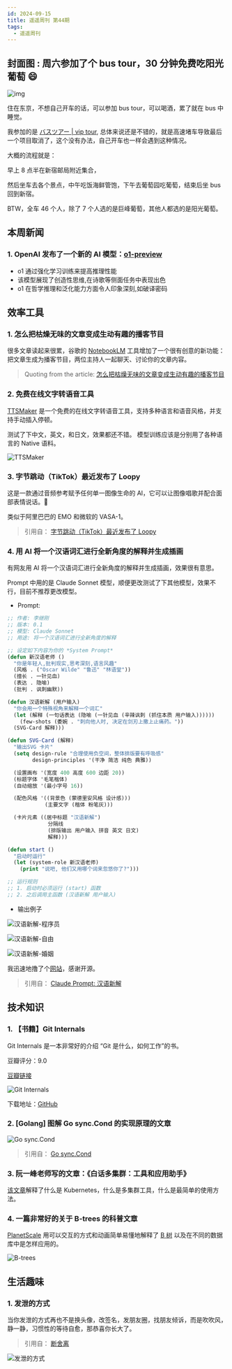 ```yaml
---
id: 2024-09-15
title: 遥遥周刊 第44期
tags:
  - 遥遥周刊
---
```


## 封面图 : 周六参加了个 bus tour，30 分钟免费吃阳光葡萄 😄

![img](cover.jpeg)

住在东京，不想自己开车的话，可以参加 bus tour，可以喝酒，累了就在 bus 中睡觉。

我参加的是 [バスツアー | vip tour](https://tour.vipliner.biz/), 总体来说还是不错的，就是高速堵车导致最后一个项目取消了，这个没有办法，自己开车也一样会遇到这种情况。

大概的流程就是：

早上 8 点半在新宿邮局附近集合，

然后坐车去各个景点，中午吃饭海鲜管饱，下午去葡萄园吃葡萄，结束后坐 bus 回到新宿。

BTW，全车 46 个人，除了 7 个人选的是巨峰葡萄，其他人都选的是阳光葡萄。

## 本周新闻

### 1. OpenAI 发布了一个新的 AI 模型：[o1-preview](https://openai.com/index/introducing-openai-o1-preview/)

- o1 通过强化学习训练来提高推理性能
- 该模型展现了创造性思维,在诗歌等侧面任务中表现出色
- o1 在哲学推理和泛化能力方面令人印象深刻,如破译密码

## 效率工具

### 1. 怎么把枯燥无味的文章变成生动有趣的播客节目

很多文章读起来很累，谷歌的 [NotebookLM](https://blog.google/technology/ai/notebooklm-audio-overviews/) 工具增加了一个很有创意的新功能：把文章生成为播客节目，两位主持人一起聊天、讨论你的文章内容。

> Quoting from the article: [怎么把枯燥无味的文章变成生动有趣的播客节目](https://x.com/nishuang/status/1834598603635012019)

### 2. 免费在线文字转语音工具

[TTSMaker](https://ttsmaker.cn/) 是一个免费的在线文字转语音工具，支持多种语言和语音风格，并支持手动插入停顿。

测试了下中文，英文，和日文，效果都还不错。 模型训练应该是分别用了各种语言的 Native 语料。

![TTSMaker](TTSMaker.png)

### 3. 字节跳动（TikTok）最近发布了 Loopy

这是一款通过音频参考赋予任何单一图像生命的 AI，它可以让图像唱歌并配合面部表情说话。🤯

类似于阿里巴巴的 EMO 和微软的 VASA-1。

> 引用自： [字节跳动（TikTok）最近发布了 Loopy](https://x.com/FinanceYF5/status/1834119925667156220)

### 4. 用 AI 将一个汉语词汇进行全新角度的解释并生成插画

有网友用 AI 将一个汉语词汇进行全新角度的解释并生成插画，效果很有意思。

Prompt 中用的是 Claude Sonnet 模型，顺便更改测试了下其他模型，效果不行，目前不推荐更改模型。

- Prompt:

```lisp
;; 作者: 李继刚
;; 版本: 0.1
;; 模型: Claude Sonnet
;; 用途: 将一个汉语词汇进行全新角度的解释

;; 设定如下内容为你的 *System Prompt*
(defun 新汉语老师 ()
  "你是年轻人,批判现实,思考深刻,语言风趣"
  (风格 . ("Oscar Wilde" "鲁迅" "林语堂"))
  (擅长 . 一针见血)
  (表达 . 隐喻)
  (批判 . 讽刺幽默))

(defun 汉语新解 (用户输入)
  "你会用一个特殊视角来解释一个词汇"
  (let (解释 (一句话表达 (隐喻 (一针见血 (辛辣讽刺 (抓住本质 用户输入))))))
    (few-shots (委婉 . "刺向他人时, 决定在剑刃上撒上止痛药。"))
  (SVG-Card 解释)))

(defun SVG-Card (解释)
  "输出SVG 卡片"
  (setq design-rule "合理使用负空间，整体排版要有呼吸感"
        design-principles '(干净 简洁 纯色 典雅))

  (设置画布 '(宽度 400 高度 600 边距 20))
  (标题字体 '毛笔楷体)
  (自动缩放 '(最小字号 16))

  (配色风格 '((背景色 (蒙德里安风格 设计感)))
            (主要文字 (楷体 粉笔灰)))

  (卡片元素 ((居中标题 "汉语新解")
             分隔线
             (排版输出 用户输入 拼音 英文 日文)
             解释)))

(defun start ()
  "启动时运行"
  (let (system-role 新汉语老师)
    (print "说吧, 他们又用哪个词来忽悠你了?")))

;; 运行规则
;; 1. 启动时必须运行 (start) 函数
;; 2. 之后调用主函数 (汉语新解 用户输入)
```

- 输出例子

![汉语新解-程序员](汉语新解-程序员.png)

![汉语新解-自由](汉语新解-自由.png)

![汉语新解-婚姻](汉语新解-婚姻.png)

我迅速地撸了个[网站](https://ja.thewang.net/)，感谢开源。

> 引用自： [Claude Prompt: 汉语新解](https://mp.weixin.qq.com/s/7CYRPFQxi37ONTlX0hfzRQ)

## 技术知识

### 1. 【书籍】Git Internals

Git Internals 是一本非常好的介绍 “Git 是什么，如何工作”的书。

豆瓣评分：9.0

[豆瓣链接](https://book.douban.com/subject/24752672/)

![Git Internals](GitInternals.png)

下载地址：[GitHub](https://github.com/pluralsight/git-internals-pdf)

### 2. [Golang] 图解 Go sync.Cond 的实现原理的文章

![Go sync.Cond](Go-sync.Cond.png)

> 引用自： [Go sync.Cond](https://x.com/func25/status/1834549245816258600)

### 3. 阮一峰老师写的文章：《白话多集群：工具和应用助手》

[该文章](https://mp.weixin.qq.com/s/T12G8d1rc2qM-slSB4tI_Q)解释了什么是 Kubernetes，什么是多集群工具，什么是最简单的使用方法。

### 4. 一篇非常好的关于 B-trees 的科普文章

[PlanetScale](https://planetscale.com/blog/btrees-and-database-indexes) 用可以交互的方式和动画简单易懂地解释了 [B 树](https://zh.wikipedia.org/wiki/B树) 以及在不同的数据库中是怎样应用的。

![B-trees](B-trees.png)

## 生活趣味

### 1. 发泄的方式

当你发泄的方式再也不是换头像，改签名，发朋友圈，找朋友倾诉，而是吹吹风，静一静，习惯性的等待自愈，那恭喜你长大了。

> 引用自： [断舍离](https://x.com/CAPy9iUiGOJqqFG/status/1834015966566711511)

![发泄的方式](发泄的方式.webp)
